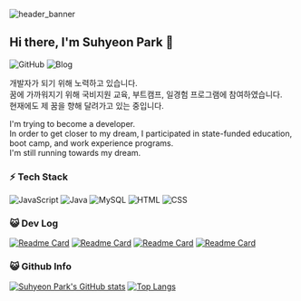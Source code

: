 <!-- Header -->
![header_banner](https://capsule-render.vercel.app/api?type=waving&color=2D3952)

<h2>Hi there, I'm Suhyeon Park 👋</h2>

![GitHub](https://img.shields.io/badge/psh0121-_?style=for-the-badge&logo=Github&color=%23181717&link=https%3A%2F%2Fgithub.com%2Fpsh0121) 
![Blog](https://img.shields.io/badge/Blog-_?style=for-the-badge&logo=Tistory&color=%23000000&link=https%3A%2F%2Fonelight-stay.tistory.com%2F) 

<p>
    개발자가 되기 위해 노력하고 있습니다.<br>
    꿈에 가까워지기 위해 국비지원 교육, 부트캠프, 일경험 프로그램에 참여하였습니다.<br>
    현재에도 제 꿈을 향해 달려가고 있는 중입니다.
</p>

<p>
    I'm trying to become a developer.<br>
    In order to get closer to my dream, I participated in state-funded education, boot camp, and work experience programs.<br>
    I'm still running towards my dream.
</p>

<!-- Contents -->
<div>
<h3>⚡️ Tech Stack</h3>

![JavaScript](https://img.shields.io/badge/JavaScript-_?style=for-the-badge&logo=javascript&logoColor=black&color=%23F7DF1E) 
![Java](https://img.shields.io/badge/java-%23ED8B00.svg?style=for-the-badge&logo=openjdk&logoColor=white) 
![MySQL](https://img.shields.io/badge/MySQL-_?style=for-the-badge&logo=MySQL&logoColor=white&color=%234479A1) 
![HTML](https://img.shields.io/badge/HTML-_?style=for-the-badge&logo=HTML5&logoColor=white&color=%23E34F26) 
![CSS](https://img.shields.io/badge/CSS-_?style=for-the-badge&logo=CSS3&logoColor=white&color=%231572B6)

</div>


<div>
<h3>😺 Dev Log</h3>

[![Readme Card](https://github-readme-stats.vercel.app/api/pin/?username=psh0121&repo=kukbi_frontendProject_self)](https://github.com/psh0121/kukbi_frontendProject_self)
[![Readme Card](https://github-readme-stats.vercel.app/api/pin/?username=psh0121&repo=kukbi_frontendProject_recode)](https://github.com/psh0121/kukbi_frontendProject_recode)
[![Readme Card](https://github-readme-stats.vercel.app/api/pin/?username=psh0121&repo=kukbi_frontendProject_guide)](https://github.com/psh0121/kukbi_frontendProject_guide)
[![Readme Card](https://github-readme-stats.vercel.app/api/pin/?username=psh0121&repo=kukbi)](https://github.com/psh0121/kukbi)


</div>

<div align="left">
<h3>😺 Github Info</h3>
    
[![Suhyeon Park's GitHub stats](https://github-readme-stats.vercel.app/api?username=psh0121&count_private=true&show_icons=true&title_color=2D3952&text_color=ffffff&icon_color=2D3952&bg_color=4B89DC,5994DD,679FDF,76AAE1,84B5E3,92C0E5,A1CBE7)](https://github.com/psh0121)
[![Top Langs](https://github-readme-stats.vercel.app/api/top-langs/?username=psh0121&layout=compact&title_color=2D3952&text_color=ffffff&bg_color=4B89DC,5994DD,679FDF,76AAE1,84B5E3,92C0E5,A1CBE7)](https://github.com/psh0121)

</div>